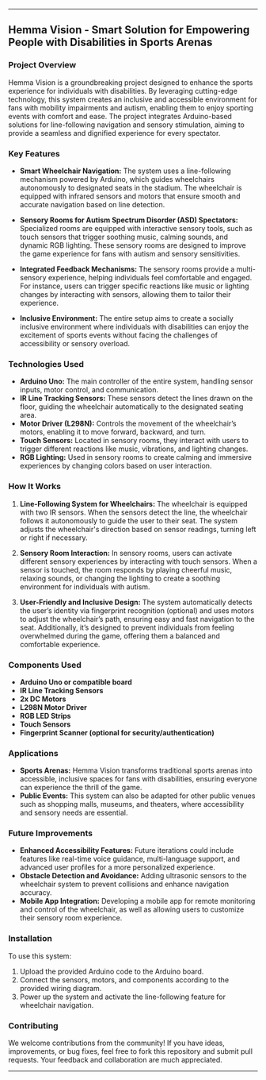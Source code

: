 
---

## **Hemma Vision - Smart Solution for Empowering People with Disabilities in Sports Arenas**

### **Project Overview**
Hemma Vision is a groundbreaking project designed to enhance the sports experience for individuals with disabilities. By leveraging cutting-edge technology, this system creates an inclusive and accessible environment for fans with mobility impairments and autism, enabling them to enjoy sporting events with comfort and ease. The project integrates Arduino-based solutions for line-following navigation and sensory stimulation, aiming to provide a seamless and dignified experience for every spectator.

### **Key Features**
- **Smart Wheelchair Navigation:** The system uses a line-following mechanism powered by Arduino, which guides wheelchairs autonomously to designated seats in the stadium. The wheelchair is equipped with infrared sensors and motors that ensure smooth and accurate navigation based on line detection.
  
- **Sensory Rooms for Autism Spectrum Disorder (ASD) Spectators:** Specialized rooms are equipped with interactive sensory tools, such as touch sensors that trigger soothing music, calming sounds, and dynamic RGB lighting. These sensory rooms are designed to improve the game experience for fans with autism and sensory sensitivities.

- **Integrated Feedback Mechanisms:** The sensory rooms provide a multi-sensory experience, helping individuals feel comfortable and engaged. For instance, users can trigger specific reactions like music or lighting changes by interacting with sensors, allowing them to tailor their experience.

- **Inclusive Environment:** The entire setup aims to create a socially inclusive environment where individuals with disabilities can enjoy the excitement of sports events without facing the challenges of accessibility or sensory overload.

### **Technologies Used**
- **Arduino Uno:** The main controller of the entire system, handling sensor inputs, motor control, and communication.
- **IR Line Tracking Sensors:** These sensors detect the lines drawn on the floor, guiding the wheelchair automatically to the designated seating area.
- **Motor Driver (L298N):** Controls the movement of the wheelchair’s motors, enabling it to move forward, backward, and turn.
- **Touch Sensors:** Located in sensory rooms, they interact with users to trigger different reactions like music, vibrations, and lighting changes.
- **RGB Lighting:** Used in sensory rooms to create calming and immersive experiences by changing colors based on user interaction.

### **How It Works**
1. **Line-Following System for Wheelchairs:** The wheelchair is equipped with two IR sensors. When the sensors detect the line, the wheelchair follows it autonomously to guide the user to their seat. The system adjusts the wheelchair's direction based on sensor readings, turning left or right if necessary.
  
2. **Sensory Room Interaction:** In sensory rooms, users can activate different sensory experiences by interacting with touch sensors. When a sensor is touched, the room responds by playing cheerful music, relaxing sounds, or changing the lighting to create a soothing environment for individuals with autism.

3. **User-Friendly and Inclusive Design:** The system automatically detects the user’s identity via fingerprint recognition (optional) and uses motors to adjust the wheelchair’s path, ensuring easy and fast navigation to the seat. Additionally, it’s designed to prevent individuals from feeling overwhelmed during the game, offering them a balanced and comfortable experience.

### **Components Used**
- **Arduino Uno or compatible board**
- **IR Line Tracking Sensors**
- **2x DC Motors**
- **L298N Motor Driver**
- **RGB LED Strips**
- **Touch Sensors**
- **Fingerprint Scanner (optional for security/authentication)**

### **Applications**
- **Sports Arenas:** Hemma Vision transforms traditional sports arenas into accessible, inclusive spaces for fans with disabilities, ensuring everyone can experience the thrill of the game.
- **Public Events:** This system can also be adapted for other public venues such as shopping malls, museums, and theaters, where accessibility and sensory needs are essential.

### **Future Improvements**
- **Enhanced Accessibility Features:** Future iterations could include features like real-time voice guidance, multi-language support, and advanced user profiles for a more personalized experience.
- **Obstacle Detection and Avoidance:** Adding ultrasonic sensors to the wheelchair system to prevent collisions and enhance navigation accuracy.
- **Mobile App Integration:** Developing a mobile app for remote monitoring and control of the wheelchair, as well as allowing users to customize their sensory room experience.

### **Installation**
To use this system:
1. Upload the provided Arduino code to the Arduino board.
2. Connect the sensors, motors, and components according to the provided wiring diagram.
3. Power up the system and activate the line-following feature for wheelchair navigation.

### **Contributing**
We welcome contributions from the community! If you have ideas, improvements, or bug fixes, feel free to fork this repository and submit pull requests. Your feedback and collaboration are much appreciated.

---

